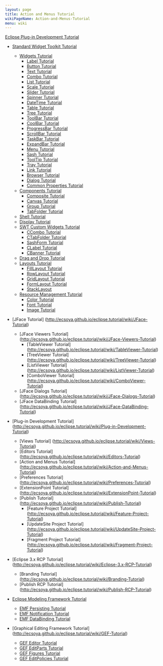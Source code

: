 ```yaml
---
layout: page
title: Action and Menus Tutorial
wikiPageName: Action-and-Menus-Tutorial
menu: wiki
---
```

[Eclipse Plug-in Development Tutorial](http://ecsoya.github.io/eclipse.tutorial/wiki)
* [Standard Widget Toolkit Tutorial](http://ecsoya.github.io/eclipse.tutorial/wiki/Standard-Widget-Toolkit-(SWT))
    * [Widgets Tutorial](http://ecsoya.github.io/eclipse.tutorial/wiki/SWT-Widgets)
        * [Label Tutorial](http://ecsoya.github.io/eclipse.tutorial/wiki/Label-Tutorial)
        * [Button Tutorial](http://ecsoya.github.io/eclipse.tutorial/wiki/Button-Tutorial)
        * [Text Tutorial](http://ecsoya.github.io/eclipse.tutorial/wiki/Text-Tutorial)
        * [Combo Tutorial](http://ecsoya.github.io/eclipse.tutorial/wiki/Combo-Tutorial)
        * [List Tutorial](http://ecsoya.github.io/eclipse.tutorial/wiki/List-Tutorial)
        * [Scale Tutorial](http://ecsoya.github.io/eclipse.tutorial/wiki/Scale-Tutorial)
        * [Slider Tutorial](http://ecsoya.github.io/eclipse.tutorial/wiki/Slider-Tutorial)
        * [Spinner Tutorial](http://ecsoya.github.io/eclipse.tutorial/wiki/Spinner-Tutorial)
        * [DateTime Tutorial](http://ecsoya.github.io/eclipse.tutorial/wiki/DateTime-Tutorial)
        * [Table Tutorial](http://ecsoya.github.io/eclipse.tutorial/wiki/Table-Tutorial)
        * [Tree Tutorial](http://ecsoya.github.io/eclipse.tutorial/wiki/Tree-Tutorial)
        * [ToolBar Tutorial](http://ecsoya.github.io/eclipse.tutorial/wiki/ToolBar-Tutorial)
        * [CoolBar Tutorial](http://ecsoya.github.io/eclipse.tutorial/wiki/CoolBar-Tutorial)
        * [ProgressBar Tutorial](http://ecsoya.github.io/eclipse.tutorial/wiki/ProgressBar-Tutorial)
        * [ScrollBar Tutorial](http://ecsoya.github.io/eclipse.tutorial/wiki/ScrollBar-Tutorial)
        * [TaskBar Tutorial](http://ecsoya.github.io/eclipse.tutorial/wiki/TaskBar-Tutorial)
        * [ExpandBar Tutorial](http://ecsoya.github.io/eclipse.tutorial/wiki/ExpandBar-Tutorial)       
        * [Menu Tutorial](http://ecsoya.github.io/eclipse.tutorial/wiki/Menu-Tutorial)
        * [Sash Tutorial](http://ecsoya.github.io/eclipse.tutorial/wiki/Sash-Tutorial)
        * [ToolTip Tutorial](http://ecsoya.github.io/eclipse.tutorial/wiki/ToolTip-Tutorial)
        * [Tray Tutorial](http://ecsoya.github.io/eclipse.tutorial/wiki/Tray-Tutorial)
        * [Link Tutorial](http://ecsoya.github.io/eclipse.tutorial/wiki/Link-Tutorial)
        * [Browser Tutorial](http://ecsoya.github.io/eclipse.tutorial/wiki/Browser-Tutorial)
        * [Dialog Tutorial](http://ecsoya.github.io/eclipse.tutorial/wiki/Dialog-Tutorial)
        * [Common Properties Tutorial](http://ecsoya.github.io/eclipse.tutorial/wiki/Common-Properties-Tutorial)
    * [Components Tutorial](http://ecsoya.github.io/eclipse.tutorial/wiki/Components-Tutorial)
        * [Composite Tutorial](http://ecsoya.github.io/eclipse.tutorial/wiki/Composite-Tutorial)
        * [Canvas Tutorial](http://ecsoya.github.io/eclipse.tutorial/wiki/Canvas-Tutorial)
        * [Group Tutorial](http://ecsoya.github.io/eclipse.tutorial/wiki/Group-Tutorial)
        * [TabFolder Tutorial](http://ecsoya.github.io/eclipse.tutorial/wiki/TabFolder-Tutorial)
    * [Shell Tutorial](http://ecsoya.github.io/eclipse.tutorial/wiki/Shell-Tutorial)
    * [Display Tutorial](http://ecsoya.github.io/eclipse.tutorial/wiki/Display-Tutorial)
    * [SWT Custom Widgets Tutorial](http://ecsoya.github.io/eclipse.tutorial/wiki/SWT-Custom-Widgets-Tutorial)
        * [CCombo Tutorial](http://ecsoya.github.io/eclipse.tutorial/wiki/CCombo-Tutorial)
        * [CTabFolder Tutorial](http://ecsoya.github.io/eclipse.tutorial/wiki/CTabFolder-Tutorial)
        * [SashForm Tutorial](http://ecsoya.github.io/eclipse.tutorial/wiki/SashForm-Tutorial)
        * [CLabel Tutorial](http://ecsoya.github.io/eclipse.tutorial/wiki/CLabel-Tutorial)
        * [CBanner Tutorial](http://ecsoya.github.io/eclipse.tutorial/wiki/CBanner-Tutorial)
    * [Drag and Drop Tutorial](http://ecsoya.github.io/eclipse.tutorial/wiki/Drag-and-Drop-Tutorial)
    * [Layouts Tutorial](http://ecsoya.github.io/eclipse.tutorial/wiki/Layouts-Tutorial)
        * [FillLayout Tutorial](http://ecsoya.github.io/eclipse.tutorial/wiki/FillLayout-Tutorial)
        * [RowLayout Tutorial](http://ecsoya.github.io/eclipse.tutorial/wiki/RowLayout-Tutorial)
        * [GridLayout Tutorial](http://ecsoya.github.io/eclipse.tutorial/wiki/GridLayout-Tutorial)
        * [FormLayout Tutorial](http://ecsoya.github.io/eclipse.tutorial/wiki/FormLayout-Tutorial)
        * [StackLayout](http://ecsoya.github.io/eclipse.tutorial/wiki/StakLayout-Tutorial)
    * [Resource Management Tutorial](http://ecsoya.github.io/eclipse.tutorial/wiki/Resource-Management-Tutorial)
        * [Color Tutorial](http://ecsoya.github.io/eclipse.tutorial/wiki/Color-Tutorial)
        * [Font Tutorial](http://ecsoya.github.io/eclipse.tutorial/wiki/Font-Tutorial)
        * [Image Tutorial](http://ecsoya.github.io/eclipse.tutorial/wiki/Image-Tutorial)

* [JFace Tutorial] (http://ecsoya.github.io/eclipse.tutorial/wiki/JFace-Tutorial)
    * [JFace Viewers Tutorial] (http://ecsoya.github.io/eclipse.tutorial/wiki/JFace-Viewers-Tutorial)
        * [TableViewer Tutorial] (http://ecsoya.github.io/eclipse.tutorial/wiki/TableViewer-Tutorial)
        * [TreeViewer Tutorial] (http://ecsoya.github.io/eclipse.tutorial/wiki/TreeViewer-Tutorial)
        * [ListViewer Tutorial] (http://ecsoya.github.io/eclipse.tutorial/wiki/ListViewer-Tutorial)                                            
        * [ComboViewer Tutorial] (http://ecsoya.github.io/eclipse.tutorial/wiki/ComboViewer-Tutorial)
    * [JFace Dialogs Tutorial] (http://ecsoya.github.io/eclipse.tutorial/wiki/JFace-Dialogs-Tutorial)
    * [JFace DataBinding Tutorial] (http://ecsoya.github.io/eclipse.tutorial/wiki/JFace-DataBinding-Tutorial)

* [Plug-in Development Tutorial] (http://ecsoya.github.io/eclipse.tutorial/wiki/Plug-in-Development-Tutorial)
    * [Views Tutorial] (http://ecsoya.github.io/eclipse.tutorial/wiki/Views-Tutorial)
    * [Editors Tutorial] (http://ecsoya.github.io/eclipse.tutorial/wiki/Editors-Tutorial)
    * [Action and Menus Tutorial] (http://ecsoya.github.io/eclipse.tutorial/wiki/Action-and-Menus-Tutorial)
    * [Preferences Tutorial] (http://ecsoya.github.io/eclipse.tutorial/wiki/Preferences-Tutorial)
    * [ExtensionPoint Tutorial] (http://ecsoya.github.io/eclipse.tutorial/wiki/ExtensionPoint-Tutorial)
    * [Publish Tutorial] (http://ecsoya.github.io/eclipse.tutorial/wiki/Publish-Tutorial)
        * [Feature Project Tutorial] (http://ecsoya.github.io/eclipse.tutorial/wiki/Feature-Project-Tutorial)
        * [UpdateSite Project Tutorial] (http://ecsoya.github.io/eclipse.tutorial/wiki/UpdateSite-Project-Tutorial)
        * [Fragment Project Tutorial] (http://ecsoya.github.io/eclipse.tutorial/wiki/Fragment-Project-Tutorial)

* [Eclipse 3.x RCP Tutorial] (http://ecsoya.github.io/eclipse.tutorial/wiki/Eclipse-3.x-RCP-Tutorial)
    * [Branding Tutorial] (http://ecsoya.github.io/eclipse.tutorial/wiki/Branding-Tutorial)
    * [Publish RCP Tutorial] (http://ecsoya.github.io/eclipse.tutorial/wiki/Publish-RCP-Tutorial)

* [Eclipse Modeling Framework Tutorial](http://ecsoya.github.io/eclipse.tutorial/wiki/EMF-Tutorial)
    * [EMF Persisting Tutorial](http://ecsoya.github.io/eclipse.tutorial/wiki/EMF-Persisting-Tutorial)
    * [EMF Notification Tutorial](http://ecsoya.github.io/eclipse.tutorial/wiki/EMF-Notification-Tutorial)
    * [EMF DataBinding Tutorial](http://ecsoya.github.io/eclipse.tutorial/wiki/EMF-DataBinding-Tutorial)
    
* [Graphical Editing Framework Tutorial] (http://ecsoya.github.io/eclipse.tutorial/wiki/GEF-Tutorial)
    * [GEF Editor Tutorial](http://ecsoya.github.io/eclipse.tutorial/wiki/GEF-Editor-Tutorial)
    * [GEF EditParts Tutorial](http://ecsoya.github.io/eclipse.tutorial/wiki/GEF-EditParts-Tutorial)
    * [GEF Figures Tutorial](http://ecsoya.github.io/eclipse.tutorial/wiki/GEF-Figures-Tutorial)
    * [GEF EditPolicies Tutorial](http://ecsoya.github.io/eclipse.tutorial/wiki/GEF-EditPolicies-Tutorial)
